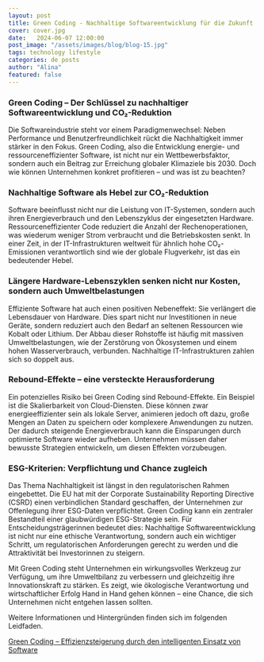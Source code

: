 ```yaml
---
layout: post
title: Green Coding - Nachhaltige Softwareentwicklung für die Zukunft
cover: cover.jpg
date:   2024-06-07 12:00:00
post_image: "/assets/images/blog/blog-15.jpg"
tags: technology lifestyle
categories: de posts
author: "Alina"
featured: false
---
```


### **Green Coding – Der Schlüssel zu nachhaltiger Softwareentwicklung und CO₂-Reduktion**

Die Softwareindustrie steht vor einem Paradigmenwechsel: Neben Performance und Benutzerfreundlichkeit rückt die Nachhaltigkeit immer stärker in den Fokus. Green Coding, also die Entwicklung energie- und ressourceneffizienter Software, ist nicht nur ein Wettbewerbsfaktor, sondern auch ein Beitrag zur Erreichung globaler Klimaziele bis 2030. Doch wie können Unternehmen konkret profitieren – und was ist zu beachten?

### **Nachhaltige Software als Hebel zur CO₂-Reduktion**

Software beeinflusst nicht nur die Leistung von IT-Systemen, sondern auch ihren Energieverbrauch und den Lebenszyklus der eingesetzten Hardware. Ressourceneffizienter Code reduziert die Anzahl der Rechenoperationen, was wiederum weniger Strom verbraucht und die Betriebskosten senkt. In einer Zeit, in der IT-Infrastrukturen weltweit für ähnlich hohe CO₂-Emissionen verantwortlich sind wie der globale Flugverkehr, ist das ein bedeutender Hebel.

### **Längere Hardware-Lebenszyklen senken nicht nur Kosten, sondern auch Umweltbelastungen**

Effiziente Software hat auch einen positiven Nebeneffekt: Sie verlängert die Lebensdauer von Hardware. Dies spart nicht nur Investitionen in neue Geräte, sondern reduziert auch den Bedarf an seltenen Ressourcen wie Kobalt oder Lithium. Der Abbau dieser Rohstoffe ist häufig mit massiven Umweltbelastungen, wie der Zerstörung von Ökosystemen und einem hohen Wasserverbrauch, verbunden. Nachhaltige IT-Infrastrukturen zahlen sich so doppelt aus.

### **Rebound-Effekte – eine versteckte Herausforderung**

Ein potenzielles Risiko bei Green Coding sind Rebound-Effekte. Ein Beispiel ist die Skalierbarkeit von Cloud-Diensten. Diese können zwar energieeffizienter sein als lokale Server, animieren jedoch oft dazu, große Mengen an Daten zu speichern oder komplexere Anwendungen zu nutzen. Der dadurch steigende Energieverbrauch kann die Einsparungen durch optimierte Software wieder aufheben. Unternehmen müssen daher bewusste Strategien entwickeln, um diesen Effekten vorzubeugen.

### **ESG-Kriterien: Verpflichtung und Chance zugleich**

Das Thema Nachhaltigkeit ist längst in den regulatorischen Rahmen eingebettet. Die EU hat mit der Corporate Sustainability Reporting Directive (CSRD) einen verbindlichen Standard geschaffen, der Unternehmen zur Offenlegung ihrer ESG-Daten verpflichtet. Green Coding kann ein zentraler Bestandteil einer glaubwürdigen ESG-Strategie sein. Für Entscheidungsträgerinnen bedeutet dies: Nachhaltige Softwareentwicklung ist nicht nur eine ethische Verantwortung, sondern auch ein wichtiger Schritt, um regulatorischen Anforderungen gerecht zu werden und die Attraktivität bei Investorinnen zu steigern.

Mit Green Coding steht Unternehmen ein wirkungsvolles Werkzeug zur Verfügung, um ihre Umweltbilanz zu verbessern und gleichzeitig ihre Innovationskraft zu stärken. Es zeigt, wie ökologische Verantwortung und wirtschaftlicher Erfolg Hand in Hand gehen können – eine Chance, die sich Unternehmen nicht entgehen lassen sollten.

Weitere Informationen und Hintergründen finden sich im folgenden Leidfaden.

[Green Coding – Effizienzsteigerung durch den intelligenten Einsatz von Software](https://www.wirtschaft-digital-bw.de/fileadmin/media/Dokumente/Studien/20240522_IW4Null_GreenCoding_BF_PAC3.pdf)
